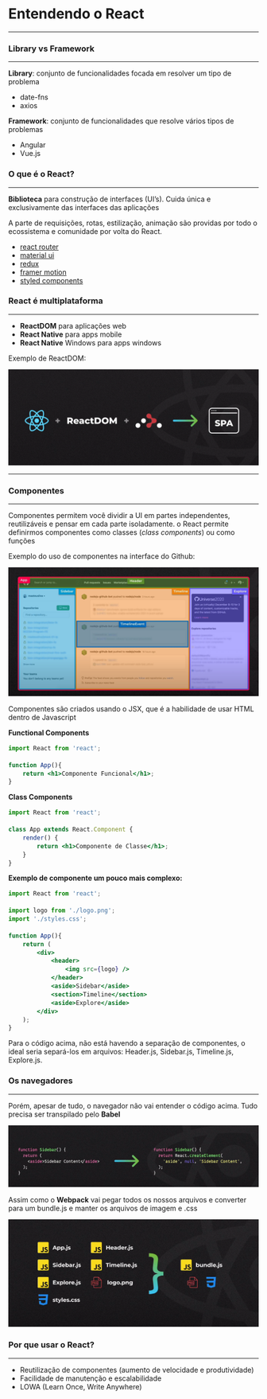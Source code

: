 # Entendendo o React

---

### Library vs Framework

---

**Library**: conjunto de funcionalidades focada em resolver um tipo de problema

- date-fns
- axios

**Framework**: conjunto de funcionalidades que resolve vários tipos de problemas

- Angular
- Vue.js

### O que é o React?

---

**Biblioteca** para construção de interfaces (UI’s). Cuida única e exclusivamente das interfaces das aplicações

A parte de requisições, rotas, estilização, animação são providas por todo o ecossistema e comunidade por volta do React.

- [react router](https://v5.reactrouter.com/)
- [material ui](https://mui.com/pt/https://mui.com/pt/)
- [redux](https://redux.js.org/)
- [framer motion](https://www.framer.com/motion/)
- [styled components](https://styled-components.com/)

### React é multiplataforma

---

- **ReactDOM** para aplicações web
- **React Native** para apps mobile
- **React Native** Windows para apps windows

Exemplo de ReactDOM:

![Untitled](entendendo-react-src/Untitled.png)

---

### Componentes

---

Componentes permitem você dividir a UI em partes independentes, reutilizáveis e pensar em cada parte isoladamente. o React permite definirmos componentes como classes (*class components*) ou como funções

Exemplo do uso de componentes na interface do Github:

![Untitled](entendendo-react-src/Untitled%201.png)

Componentes são criados usando o JSX, que é a habilidade de usar HTML dentro de Javascript

**Functional Components**

```jsx
import React from 'react';

function App(){
	return <h1>Componente Funcional</h1>;
}
```

**Class Components**

```jsx
import React from 'react';

class App extends React.Component {
	render() {
		return <h1>Componente de Classe</h1>;
	}
}
```

**Exemplo de componente um pouco mais complexo:**

```jsx
import React from 'react';

import logo from './logo.png';
import './styles.css';

function App(){
	return (
		<div>
			<header>
				<img src={logo} />
			</header>
			<aside>Sidebar</aside>
			<section>Timeline</section>
			<aside>Explore</aside>
		</div>
	);
}
```

Para o código acima, não está havendo a separação de componentes, o ideal seria separá-los em arquivos: Header.js, Sidebar.js, Timeline.js, Explore.js.

### Os navegadores

---

Porém, apesar de tudo, o navegador não vai entender o código acima. Tudo precisa ser transpilado pelo **Babel**

![Untitled](entendendo-react-src/Untitled%202.png)

Assim como o **Webpack** vai pegar todos os nossos arquivos e converter para um bundle.js e manter os arquivos de imagem e .css

![Untitled](entendendo-react-src/Untitled%203.png)

### Por que usar o React?

---

- Reutilização de componentes (aumento de velocidade e produtividade)
- Facilidade de manutenção e escalabilidade
- LOWA (Learn Once, Write Anywhere)